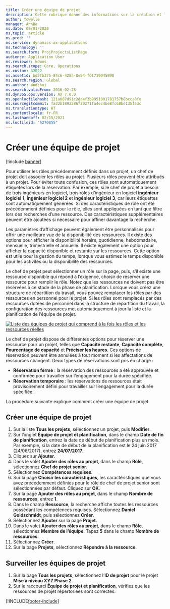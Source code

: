 ```yaml
---
title: Créer une équipe de projet
description: Cette rubrique donne des informations sur la création et la gestion d'équipes de projet.
author: Yowelle
manager: AnnBe
ms.date: 09/01/2020
ms.topic: article
ms.prod: ''
ms.service: dynamics-ax-applications
ms.technology: ''
ms.search.form: ProjProjectsListPage
audience: Application User
ms.reviewer: kdwns
ms.search.scope: Core, Operations
ms.custom: 82022
ms.assetid: bd2fb375-84c6-428a-8e54-f0f719045898
ms.search.region: Global
ms.author: andchoi
ms.search.validFrom: 2016-02-28
ms.dyn365.ops.version: AX 7.0.0
ms.openlocfilehash: 121a007d91c2da4f3b9951901781757b8bcca8fe
ms.sourcegitcommit: fa32b1893286f20271fa4ec4be8fc68bd135f53c
ms.translationtype: HT
ms.contentlocale: fr-FR
ms.lasthandoff: 02/15/2021
ms.locfileid: "5270855"
---
```

# <a name="create-a-project-team"></a>Créer une équipe de projet

[!include [banner](../includes/banner.md)]

Pour utiliser les rôles précédemment définis dans un projet, un chef de projet doit associer les rôles au projet. Plusieurs rôles peuvent être attribués à un projet. Pour éviter toute confusion, ces rôles sont automatiquement étiquetés lors de la réservation. Par exemple, si le chef de projet a besoin de trois ingénieurs en logiciel, trois rôles d’ingénieur en logiciel **ingénieur logiciel 1**, **ingénieur logiciel 2** et **ingénieur logiciel 3**, car leurs étiquettes sont automatiquement générées. Si des caractéristiques de rôle ont été précédemment définies pour le rôle, elles sont appliquées en tant que filtre lors des recherches d’une ressource. Des caractéristiques supplémentaires peuvent être ajoutées si nécessaire pour affiner davantage la recherche.

Les paramètres d’affichage peuvent également être personnalisés pour offrir une meilleure vue de la disponibilité des ressources. Il existe des options pour afficher la disponibilité horaire, quotidienne, hebdomadaire, mensuelle, trimestrielle et annuelle. Il existe également une option pour afficher la capacité disponible et restante sur les ressources. Cette option est utile pour la gestion du temps, lorsque vous estimez le temps disponible pour les activités ou la disponibilité des ressources.

Le chef de projet peut sélectionner un rôle sur la page, puis, s’il existe une ressource disponible qui répond à l’exigence, choisir de réserver une ressource pour remplir le rôle. Notez que les ressources ne doivent pas être réservées à ce stade de la phase de planification. Lorsque vous créez une structure de répartition du travail, vous pouvez remplacer les rôles par des ressources en personnel pour le projet. Si les rôles sont remplacés par des ressources dotées de personnel dans la structure de répartition du travail, la configuration des ressources met automatiquement à jour la liste et la planification de l’équipe de projet.

[![Liste des équipes de projet qui comprend à la fois les rôles et les ressources réelles](./media/projectresourcing03-1024x368.jpg)](./media/projectresourcing03.jpg) 

Le chef de projet dispose de différentes options pour réserver une ressource pour un projet, telles que **Capacité restante**, **Capacité complète**, **Pourcentage de capacité** et **Préciser les heures**. Ces options de réservation peuvent être annulées à tout moment si les affectations de ressources changent. Deux types de réservations sont pris en charge :

- **Réservation ferme** : la réservation des ressources a été approuvée et confirmée pour travailler sur l’engagement pour la durée spécifiée.
- **Réservation temporaire** : les réservations de ressources était provisoirement défini pour travailler sur l’engagement pour la durée spécifiée.

La procédure suivante explique comment créer une équipe de projet.

## <a name="create-a-project-team"></a>Créer une équipe de projet

1. Sur la liste **Tous les projets**, sélectionnez un projet, puis **Modifier**.
2. Sur l’onglet **Équipe de projet et planification**, dans le champ **Date de fin de planification**, entrez la date de début de planification plus un mois. Par exemple, si la date de début de la planification est le 24 juin 2017 (24/06/2017), entrez **24/07/2017**.
3. Cliquez sur **Ajouter**.
4. Dans le volet **Ajouter des rôles au projet**, dans le champ **Rôle**, sélectionnez **Chef de projet senior**.
5. Sélectionnez **Compétences requises**.
6. Sur la page **Choisir les caractéristiques**, les caractéristiques que vous avez précédemment définies pour le rôle de chef de projet senior sont sélectionnées par défaut. Cliquez sur **OK**.
7. Sur la page **Ajouter des rôles au projet**, dans le champ **Nombre de ressources**, entrez **1**.
8. Dans le champ **Ressource**, la recherche affiche toutes les ressources possédant les compétences requises. Sélectionnez **Daniel Goldschmidt**, puis sélectionnez **Créer**.
9. Sélectionnez **Ajouter** sur la page **Projet**.
10. Dans le volet **Ajouter des rôles au projet**, dans le champ **Rôle**, sélectionnez **Membre de l’équipe**. Tapez **5** dans le champ **Nombre de ressources**.
11. Sélectionnez **Créer**.
12. Sur la page **Projets**, sélectionnez **Répondre à la ressource**.

## <a name="monitor-project-teams"></a>Surveiller les équipes de projet
1. Sur la page **Tous les projets**, sélectionnez l’**ID de projet** pour le projet **Mise à niveau XYZ Phase 2**.
2. Sur le raccourci **Équipe de projet et planification**, vérifiez que les ressources de projet répertoriées sont correctes.


[!INCLUDE[footer-include](../includes/footer-banner.md)]